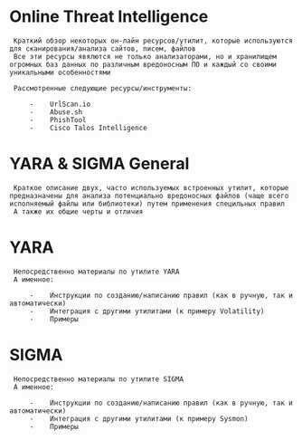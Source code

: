 #    Online Threat Intelligence

     Краткий обзор некоторых он-лайн ресурсов/утилит, которые используются для сканирования/анализа сайтов, писем, файлов
     Все эти ресурсы явялются не только анализаторами, но и хранилищем огромных баз данных по различным вредоносным ПО и каждый со своими уникальными особенностями

     Рассмотренные следующие ресурсы/инструменты:

         -    UrlScan.io
         -    Abuse.sh
         -    PhishTool
         -    Cisco Talos Intelligence

#    YARA & SIGMA General

     Краткое описание двух, часто используемых встроенных утилит, которые предназначены для анализа потенциально вредоносных файлов (чаще всего исполняемый файлы или библиотеки) путем применения специльных правил
     А также их общие черты и отличия

#    YARA

     Непосредственно материалы по утилите YARA
     А именное:

         -    Инструкции по созданию/написанию правил (как в ручную, так и автоматически)
         -    Интеграция с другими утилитами (к примеру Volatility)
         -    Примеры

#    SIGMA

     Непосредственно материалы по утилите SIGMA
     А именное:

         -    Инструкции по созданию/написанию правил (как в ручную, так и автоматически)
         -    Интеграция с другими утилитами (к примеру Sysmon)
         -    Примеры
